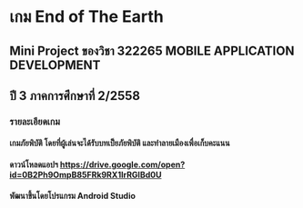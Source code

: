 # เกม End of The Earth
## Mini Project ของวิชา 322265 MOBILE APPLICATION DEVELOPMENT
## ปี 3 ภาคการศึกษาที่ 2/2558
### รายละเอียดเกม
#### เกมภัยพิบัติ โดยที่ผู้เล่นจะได้รับบทเป็ยภัยพิบัติ และทำลายเมืองเพื่อเก็บคะแนน
#### ดาวน์โหลดแอปฯ https://drive.google.com/open?id=0B2Ph9OmpB85FRk9RX1lrRGlBd0U
#### พัฒนาขึ้นโดยโปรแกรม Android Studio

